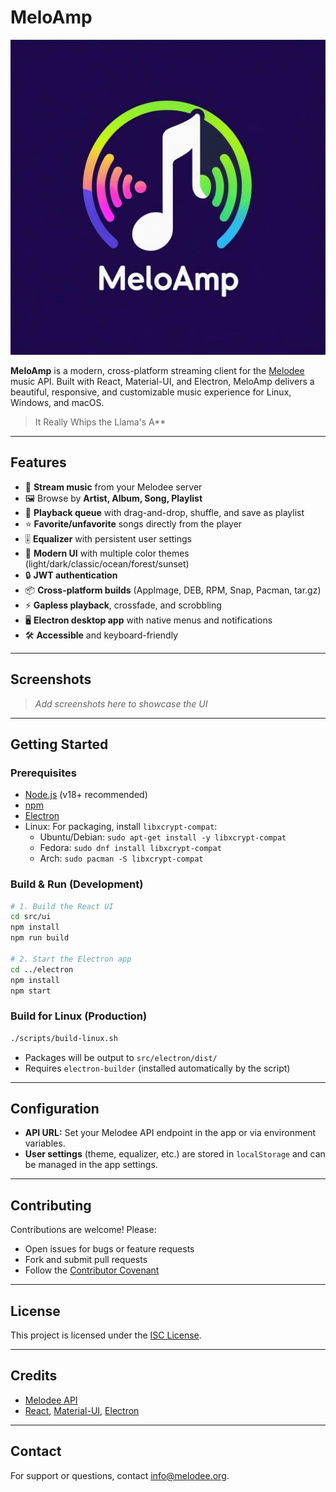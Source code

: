 # MeloAmp

![MeloAmp Logo](graphics/logo.png)

**MeloAmp** is a modern, cross-platform streaming client for the [Melodee](https://melodee.org) music API. Built with React, Material-UI, and Electron, MeloAmp delivers a beautiful, responsive, and customizable music experience for Linux, Windows, and macOS.

> It Really Whips the Llama's A**

---

## Features

- 🎵 **Stream music** from your Melodee server
- 🖼️ Browse by **Artist, Album, Song, Playlist**
- 📝 **Playback queue** with drag-and-drop, shuffle, and save as playlist
- ⭐ **Favorite/unfavorite** songs directly from the player
- 🎚️ **Equalizer** with persistent user settings
- 🌈 **Modern UI** with multiple color themes (light/dark/classic/ocean/forest/sunset)
- 🔒 **JWT authentication**
- 📦 **Cross-platform builds** (AppImage, DEB, RPM, Snap, Pacman, tar.gz)
- ⚡ **Gapless playback**, crossfade, and scrobbling
- 🖥️ **Electron desktop app** with native menus and notifications
- 🛠️ **Accessible** and keyboard-friendly

---

## Screenshots

> _Add screenshots here to showcase the UI_

---

## Getting Started

### Prerequisites
- [Node.js](https://nodejs.org/) (v18+ recommended)
- [npm](https://www.npmjs.com/)
- [Electron](https://www.electronjs.org/)
- Linux: For packaging, install `libxcrypt-compat`:
  - Ubuntu/Debian: `sudo apt-get install -y libxcrypt-compat`
  - Fedora: `sudo dnf install libxcrypt-compat`
  - Arch: `sudo pacman -S libxcrypt-compat`

### Build & Run (Development)

```sh
# 1. Build the React UI
cd src/ui
npm install
npm run build

# 2. Start the Electron app
cd ../electron
npm install
npm start
```

### Build for Linux (Production)

```sh
./scripts/build-linux.sh
```
- Packages will be output to `src/electron/dist/`
- Requires `electron-builder` (installed automatically by the script)

---

## Configuration
- **API URL:** Set your Melodee API endpoint in the app or via environment variables.
- **User settings** (theme, equalizer, etc.) are stored in `localStorage` and can be managed in the app settings.

---

## Contributing

Contributions are welcome! Please:
- Open issues for bugs or feature requests
- Fork and submit pull requests
- Follow the [Contributor Covenant](https://www.contributor-covenant.org/)

---

## License

This project is licensed under the [ISC License](LICENSE).

---

## Credits
- [Melodee API](https://melodee.org)
- [React](https://reactjs.org/), [Material-UI](https://mui.com/), [Electron](https://www.electronjs.org/)

---

## Contact

For support or questions, contact [info@melodee.org](mailto:info@melodee.org).
